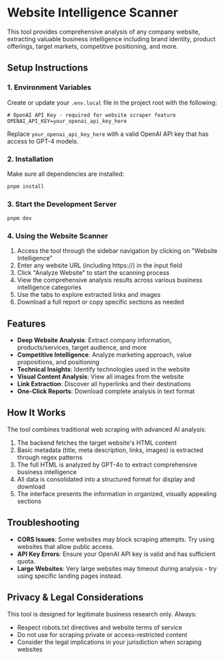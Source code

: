 # Website Intelligence Scanner

This tool provides comprehensive analysis of any company website, extracting valuable business intelligence including brand identity, product offerings, target markets, competitive positioning, and more.

## Setup Instructions

### 1. Environment Variables

Create or update your `.env.local` file in the project root with the following:

```
# OpenAI API Key - required for website scraper feature
OPENAI_API_KEY=your_openai_api_key_here
```

Replace `your_openai_api_key_here` with a valid OpenAI API key that has access to GPT-4 models.

### 2. Installation

Make sure all dependencies are installed:

```bash
pnpm install
```

### 3. Start the Development Server

```bash
pnpm dev
```

### 4. Using the Website Scanner

1. Access the tool through the sidebar navigation by clicking on "Website Intelligence"
2. Enter any website URL (including https://) in the input field
3. Click "Analyze Website" to start the scanning process
4. View the comprehensive analysis results across various business intelligence categories
5. Use the tabs to explore extracted links and images
6. Download a full report or copy specific sections as needed

## Features

- **Deep Website Analysis**: Extract company information, products/services, target audience, and more
- **Competitive Intelligence**: Analyze marketing approach, value propositions, and positioning
- **Technical Insights**: Identify technologies used in the website
- **Visual Content Analysis**: View all images from the website
- **Link Extraction**: Discover all hyperlinks and their destinations
- **One-Click Reports**: Download complete analysis in text format

## How It Works

The tool combines traditional web scraping with advanced AI analysis:

1. The backend fetches the target website's HTML content
2. Basic metadata (title, meta description, links, images) is extracted through regex patterns
3. The full HTML is analyzed by GPT-4o to extract comprehensive business intelligence
4. All data is consolidated into a structured format for display and download
5. The interface presents the information in organized, visually appealing sections

## Troubleshooting

- **CORS Issues**: Some websites may block scraping attempts. Try using websites that allow public access.
- **API Key Errors**: Ensure your OpenAI API key is valid and has sufficient quota.
- **Large Websites**: Very large websites may timeout during analysis - try using specific landing pages instead.

## Privacy & Legal Considerations

This tool is designed for legitimate business research only. Always:

- Respect robots.txt directives and website terms of service
- Do not use for scraping private or access-restricted content
- Consider the legal implications in your jurisdiction when scraping websites 